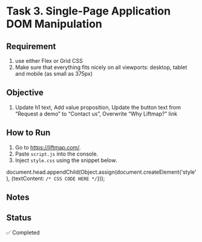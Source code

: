 # Task 3. Single-Page Application DOM Manipulation

## Requirement
1. use either Flex or Grid CSS
2. Make sure that everything fits nicely on all viewports: desktop, tablet and mobile (as small as 375px)

## Objective
1. Update h1 text, Add value proposition, Update the button text from “Request a demo” to “Contact us”, Overwrite “Why Liftmap?” link

## How to Run
1. Go to https://liftmap.com/.
2. Paste `script.js` into the console.
3. Inject `style.css` using the snippet below.

document.head.appendChild(Object.assign(document.createElement('style'), {textContent: `/* CSS CODE HERE */`}));

## Notes


## Status
✅ Completed